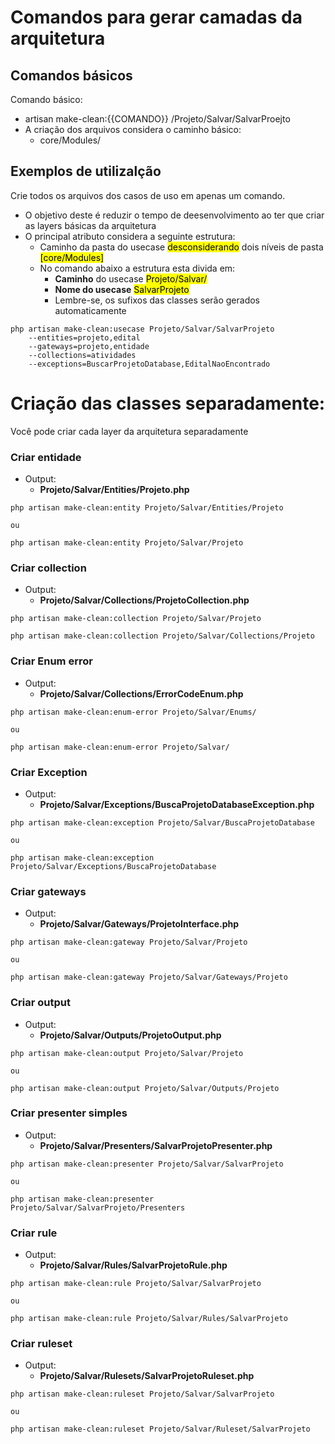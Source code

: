 # Comandos para gerar camadas da arquitetura

## Comandos básicos

Comando básico:

* artisan make-clean:{{COMANDO}} /Projeto/Salvar/SalvarProejto
* A criação dos arquivos considera o caminho básico:
    * core/Modules/

## Exemplos de utilizalção

Crie todos os arquivos dos casos de uso em apenas um comando.

* O objetivo deste é reduzir o tempo de deesenvolvimento ao ter que criar as layers básicas da arquitetura
* O principal atributo considera a seguinte estrutura:
    * Caminho da pasta do usecase <mark>desconsiderando</mark> dois níveis de pasta <mark>[core/Modules]</mark>
    * No comando abaixo a estrutura esta divida em:
        * <b>Caminho</b> do usecase <mark>Projeto/Salvar/</mark>
        * <b>Nome do usecase</b> <mark>SalvarProjeto</mark>
        * Lembre-se, os sufixos das classes serão gerados automaticamente

```shell
php artisan make-clean:usecase Projeto/Salvar/SalvarProjeto 
    --entities=projeto,edital 
    --gateways=projeto,entidade
    --collections=atividades
    --exceptions=BuscarProjetoDatabase,EditalNaoEncontrado
```

# Criação das classes separadamente:

Você pode criar cada layer da arquitetura separadamente

### Criar entidade

* Output:
    * <b>Projeto/Salvar/Entities/Projeto.php</b>

```shell
php artisan make-clean:entity Projeto/Salvar/Entities/Projeto

ou

php artisan make-clean:entity Projeto/Salvar/Projeto 
```

### Criar collection

* Output:
    * <b>Projeto/Salvar/Collections/ProjetoCollection.php</b>

```shell
php artisan make-clean:collection Projeto/Salvar/Projeto

php artisan make-clean:collection Projeto/Salvar/Collections/Projeto  
```

### Criar Enum error

* Output:
    * <b>Projeto/Salvar/Collections/ErrorCodeEnum.php</b>

```shell
php artisan make-clean:enum-error Projeto/Salvar/Enums/

ou

php artisan make-clean:enum-error Projeto/Salvar/
```

### Criar Exception

* Output:
    * <b>Projeto/Salvar/Exceptions/BuscaProjetoDatabaseException.php</b>

```shell
php artisan make-clean:exception Projeto/Salvar/BuscaProjetoDatabase 

ou

php artisan make-clean:exception Projeto/Salvar/Exceptions/BuscaProjetoDatabase 
```

### Criar gateways

* Output:
    * <b>Projeto/Salvar/Gateways/ProjetoInterface.php</b>

```shell
php artisan make-clean:gateway Projeto/Salvar/Projeto 

ou

php artisan make-clean:gateway Projeto/Salvar/Gateways/Projeto 
```

### Criar output

* Output:
    * <b>Projeto/Salvar/Outputs/ProjetoOutput.php</b>

```shell
php artisan make-clean:output Projeto/Salvar/Projeto 

ou

php artisan make-clean:output Projeto/Salvar/Outputs/Projeto 
```

### Criar presenter simples

* Output:
    * <b>Projeto/Salvar/Presenters/SalvarProjetoPresenter.php</b>

```shell
php artisan make-clean:presenter Projeto/Salvar/SalvarProjeto

ou

php artisan make-clean:presenter Projeto/Salvar/SalvarProjeto/Presenters
```

### Criar rule

* Output:
    * <b>Projeto/Salvar/Rules/SalvarProjetoRule.php</b>

```shell
php artisan make-clean:rule Projeto/Salvar/SalvarProjeto 

ou

php artisan make-clean:rule Projeto/Salvar/Rules/SalvarProjeto

```

### Criar ruleset

* Output:
    * <b>Projeto/Salvar/Rulesets/SalvarProjetoRuleset.php</b>

```shell
php artisan make-clean:ruleset Projeto/Salvar/SalvarProjeto 

ou

php artisan make-clean:ruleset Projeto/Salvar/Ruleset/SalvarProjeto 
```